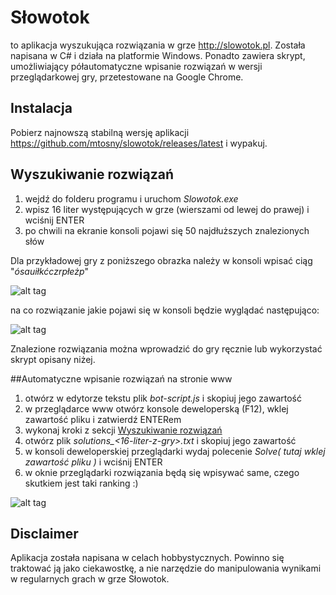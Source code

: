 # Słowotok
to aplikacja wyszukująca rozwiązania w grze http://slowotok.pl. Została napisana w C# i działa na platformie Windows.
Ponadto zawiera skrypt, umożliwiający półautomatyczne wpisanie rozwiązań w wersji przeglądarkowej gry, przetestowane na Google Chrome.

## Instalacja
Pobierz najnowszą stabilną wersję aplikacji https://github.com/mtosny/slowotok/releases/latest i wypakuj.

## Wyszukiwanie rozwiązań
1. wejdź do folderu programu i uruchom *Slowotok.exe*
2. wpisz 16 liter występujących w grze (wierszami od lewej do prawej) i wciśnij ENTER
3. po chwili na ekranie konsoli pojawi się 50 najdłuższych znalezionych słów

Dla przykładowej gry z poniższego obrazka należy w konsoli wpisać ciąg "*ósauiłkćczrpłeżp*"

![alt tag](https://raw.github.com/mtosny/slowotok/master/img/game_board.png)

na co rozwiązanie jakie pojawi się w konsoli będzie wyglądać następująco:

![alt tag](https://raw.github.com/mtosny/slowotok/master/img/game_console.png)

Znalezione rozwiązania można wprowadzić do gry ręcznie lub wykorzystać skrypt opisany niżej.

##Automatyczne wpisanie rozwiązań na stronie www
1. otwórz w edytorze tekstu plik *bot-script.js* i skopiuj jego zawartość
2. w przeglądarce www otwórz konsole deweloperską (F12), wklej zawartość pliku i zatwierdź ENTERem
3. wykonaj kroki z sekcji [Wyszukiwanie rozwiązań](#wyszukiwanie-rozwiązań)
4. otwórz plik *solutions_<16-liter-z-gry>.txt* i skopiuj jego zawartość
5. w konsoli deweloperskiej przeglądarki wydaj polecenie *Solve( tutaj wklej zawartość pliku )* i wciśnij ENTER
6. w oknie przeglądarki rozwiązania będą się wpisywać same, czego skutkiem jest taki ranking :)

![alt tag](https://raw.github.com/mtosny/slowotok/master/img/game_ranking.png)

## Disclaimer
Aplikacja została napisana w celach hobbystycznych. Powinno się traktować ją jako ciekawostkę, a nie narzędzie do manipulowania wynikami w regularnych grach w grze Słowotok.
